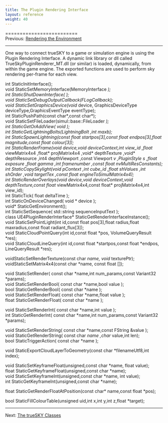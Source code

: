 ```yaml
---
title: The Plugin Rendering Interface
layout: reference
weight: 40
---
```

=========================<br>Previous: <a href="rendering">Rendering the Environment</a>
<hr size="1">

One way to connect trueSKY to a game or simulation engine is using the Plugin Rendering Interface.
A dynamic link library or dll called TrueSkyPluginRenderer_MT.dll (or similar) is loaded, dynamically, from within the game engine.
The exported functions are used to perform sky rendering per-frame for each view.

int  StaticInitInterface();  
void StaticSetMemoryInterface(MemoryInterface *);  
int  StaticShutDownInterface(  );  
void StaticSetDebugOutputCallback(FLogCallback);  
void StaticSetGraphicsDevice(void* device, GraphicsDeviceType deviceType,GraphicsEventType eventType);  
int  StaticPushPath(const char*,const char*);  
void StaticSetFileLoader(simul::base::FileLoader *);  
int  StaticGetOrAddView( void *);  
int  StaticGetLightningBolts(LightningBolt *,int maxb);  
int  StaticSpawnLightning(const float startpos[3],const float endpos[3],float magnitude,const float colour[3]);  
int  StaticRenderFrame(void* device,void* deviceContext,int view_id
,float* viewMatrix4x4
,float* projMatrix4x4
,void* depthTexture
,void* depthResource
,int4 depthViewport
,const Viewport *v
,PluginStyle s
,float exposure
,float gamma
,int framenumber
,const float *nvMultiResConstants);  
int StaticCopySkylight(void *pContext
,int cube_id
,float* shValues
,int shOrder
,void *targetTex
,const float *engineToSimulMatrix4x4);  
int StaticRenderOverlays(void* device,void* deviceContext,void* depthTexture,const float* viewMatrix4x4,const float* projMatrix4x4,int view_id);  
int StaticTick( float deltaTime );  
int StaticOnDeviceChanged( void * device );  
void* StaticGetEnvironment();  
int StaticSetSequence( std::string sequenceInputText );  
class UE4PluginRenderInterface* StaticGetRenderInterfaceInstance();  
void StaticSetPointLight(int id,const float pos[3],float radius,float maxradius,const float radiant_flux[3]);  
void StaticCloudPointQuery(int id,const float *pos, VolumeQueryResult *res);  
void StaticCloudLineQuery(int id,const float *startpos,const float *endpos, LineQueryResult *res);  

voidStaticSetRenderTexture(const char *name, void* texturePtr);  
voidStaticSetMatrix4x4(const char *name, const float []);  

void StaticSetRender( const char *name,int num_params,const Variant32 *params);  
void StaticSetRenderBool( const char *name,bool value );  
bool StaticGetRenderBool( const char *name );  
void StaticSetRenderFloat( const char *name,float value );  
float StaticGetRenderFloat( const char *name );  

void StaticSetRenderInt( const char *name,int value );  
int StaticGetRenderInt( const char *name,int num_params,const Variant32 *params);  

void StaticSetRenderString( const char *name,const FString &value );  
void StaticGetRenderString( const char *name ,char* value,int len);  
bool StaticTriggerAction( const char *name );  


void StaticExportCloudLayerToGeometry(const char *filenameUtf8,int index);  

void StaticSetKeyframeFloat(unsigned,const char *name, float value);  
float StaticGetKeyframeFloat(unsigned,const char *name);  
void StaticSetKeyframeInt(unsigned,const char *name, int value);  
int StaticGetKeyframeInt(unsigned,const char *name);  

float StaticGetRenderFloatAtPosition(const char* name,const float *pos);  

bool StaticFillColourTable(unsigned uid,int x,int y,int z,float *target);  

<hr>
Next: <a href="classes">The trueSKY Classes</a>
